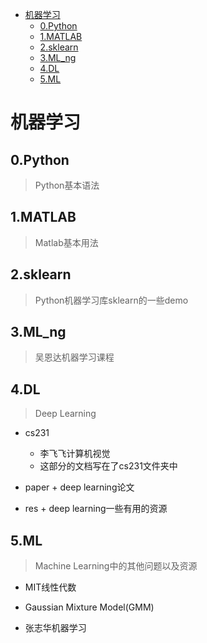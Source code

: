 <!-- TOC depthFrom:1 depthTo:6 withLinks:1 updateOnSave:1 orderedList:0 -->

- [机器学习](#机器学习)
	- [0.Python](#0python)
	- [1.MATLAB](#1matlab)
	- [2.sklearn](#2sklearn)
	- [3.ML_ng](#3mlng)
	- [4.DL](#4dl)
	- [5.ML](#5ml)

<!-- /TOC -->

# 机器学习

## 0.Python
> Python基本语法

## 1.MATLAB
> Matlab基本用法

## 2.sklearn
> Python机器学习库sklearn的一些demo

## 3.ML_ng
> 吴恩达机器学习课程

## 4.DL
> Deep Learning

- cs231
    + 李飞飞计算机视觉
    + 这部分的文档写在了cs231文件夹中

- paper
		+ deep learning论文

- res
		+ deep learning一些有用的资源

## 5.ML
> Machine Learning中的其他问题以及资源

- MIT线性代数

- Gaussian Mixture Model(GMM)

- 张志华机器学习
